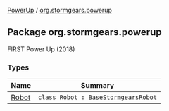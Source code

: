 [PowerUp](../index.md) / [org.stormgears.powerup](./index.md)

## Package org.stormgears.powerup

FIRST Power Up (2018)

### Types

| Name | Summary |
|---|---|
| [Robot](-robot/index.md) | `class Robot : `[`BaseStormgearsRobot`](../org.stormgears.utils/-base-stormgears-robot/index.md) |
